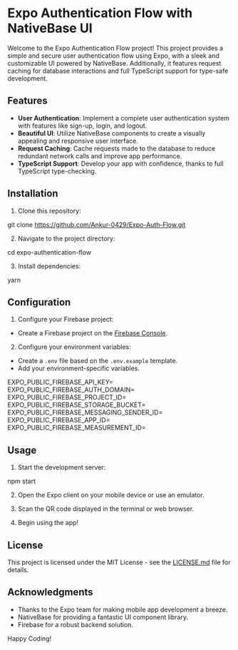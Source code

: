 # Expo Authentication Flow with NativeBase UI

Welcome to the Expo Authentication Flow project! This project provides a simple and secure user authentication flow using Expo, with a sleek and customizable UI powered by NativeBase. Additionally, it features request caching for database interactions and full TypeScript support for type-safe development.

## Features

- **User Authentication**: Implement a complete user authentication system with features like sign-up, login, and logout.
- **Beautiful UI**: Utilize NativeBase components to create a visually appealing and responsive user interface.
- **Request Caching**: Cache requests made to the database to reduce redundant network calls and improve app performance.
- **TypeScript Support**: Develop your app with confidence, thanks to full TypeScript type-checking.

## Installation

1. Clone this repository:

git clone https://github.com/Ankur-0429/Expo-Auth-Flow.git

2. Navigate to the project directory:

cd expo-authentication-flow

3. Install dependencies:

yarn

## Configuration

1. Configure your Firebase project:

- Create a Firebase project on the [Firebase Console](https://console.firebase.google.com/).

2. Configure your environment variables:

- Create a `.env` file based on the `.env.example` template.
- Add your environment-specific variables.

EXPO_PUBLIC_FIREBASE_API_KEY=
EXPO_PUBLIC_FIREBASE_AUTH_DOMAIN=
EXPO_PUBLIC_FIREBASE_PROJECT_ID=
EXPO_PUBLIC_FIREBASE_STORAGE_BUCKET=
EXPO_PUBLIC_FIREBASE_MESSAGING_SENDER_ID=
EXPO_PUBLIC_FIREBASE_APP_ID=
EXPO_PUBLIC_FIREBASE_MEASUREMENT_ID=

## Usage

1. Start the development server:

npm start

2. Open the Expo client on your mobile device or use an emulator.

3. Scan the QR code displayed in the terminal or web browser.

4. Begin using the app!

## License

This project is licensed under the MIT License - see the [LICENSE.md](LICENSE.md) file for details.

## Acknowledgments

- Thanks to the Expo team for making mobile app development a breeze.
- NativeBase for providing a fantastic UI component library.
- Firebase for a robust backend solution.

Happy Coding!
